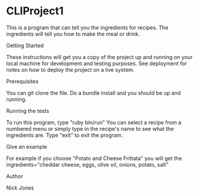 # CLIProject1

This is a program that can tell you the ingredients for recipes. The ingredients will tell you how to make the meal or drink. 

Getting Started

These instructions will get you a copy of the project up and running on your local machine for development and testing purposes. See deployment for notes on how to deploy the project on a live system.

Prerequisites

You can git clone the file. Do a bundle install and you should be up and running.

Running the tests

To run this program, type "ruby bin/run"
You can select a recipe from a numbered menu or simply type in the recipe's name to see what the ingredients are.
Type "exit" to exit the program. 

Give an example

For example if you choose "Potato and Cheese Frittata" you will get the ingredients="cheddar cheese, eggs, olive oil, onions, potato, salt"

Author

Nick Jones
